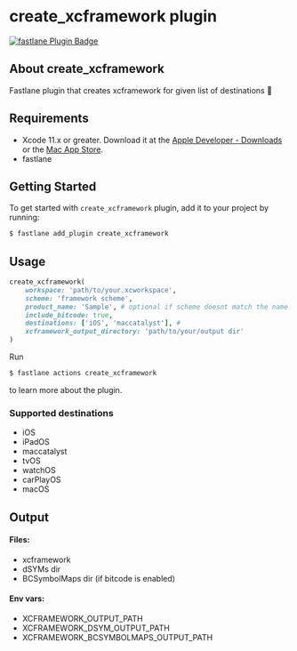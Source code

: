 # create_xcframework plugin

[![fastlane Plugin Badge](https://rawcdn.githack.com/fastlane/fastlane/master/fastlane/assets/plugin-badge.svg)](https://rubygems.org/gems/fastlane-plugin-create_xcframework)

## About create_xcframework

Fastlane plugin that creates xcframework for given list of destinations 🚀

## Requirements

* Xcode 11.x or greater. Download it at the [Apple Developer - Downloads](https://developer.apple.com/downloads) or the [Mac App Store](https://apps.apple.com/us/app/xcode/id497799835?mt=12).
* fastlane

## Getting Started

To get started with `create_xcframework` plugin, add it to your project by running:

```bash
$ fastlane add_plugin create_xcframework
```

## Usage

```ruby
create_xcframework(
    workspace: 'path/to/your.xcworkspace',
    scheme: 'framework scheme',
    product_name: 'Sample', # optional if scheme doesnt match the name of your framework
    include_bitcode: true,
    destinations: ['iOS', 'maccatalyst'], # 
    xcframework_output_directory: 'path/to/your/output dir'
)
```

Run 
```bash
$ fastlane actions create_xcframework
```
to learn more about the plugin.

### Supported destinations

* iOS
* iPadOS
* maccatalyst
* tvOS
* watchOS
* carPlayOS
* macOS


## Output

#### Files:
* xcframework
* dSYMs dir
* BCSymbolMaps dir (if bitcode is enabled)

#### Env vars:
* XCFRAMEWORK_OUTPUT_PATH
* XCFRAMEWORK_DSYM_OUTPUT_PATH
* XCFRAMEWORK_BCSYMBOLMAPS_OUTPUT_PATH

